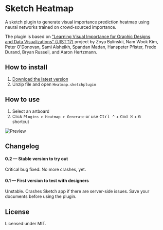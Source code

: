 # Sketch Heatmap
A sketch plugin to generate visual importance prediction heatmap using neural networks trained on crowd-sourced importance.

The plugin is based on ["Learning Visual Importance for Graphic Designs and Data Visualizations" (UIST'17)](http://visimportance.csail.mit.edu/) project by Zoya Bylinskii, Nam Wook Kim, Peter O'Donovan, Sami Alsheikh, Spandan Madan, Hanspeter Pfister, Fredo Durand, Bryan Russell, and Aaron Hertzmann.


## How to install

1. [Download the latest version](https://github.com/levbruk/sketch-heatmap/blob/master/archives/sketch-heatmap-0.2.zip)
2. Unzip file and open `Heatmap.sketchplugin`


## How to use

1. Select an artboard
2. Click `Plugins > Heatmap > Generate` or use <kbd>Ctrl ⌃</kbd> + <kbd>Cmd ⌘</kbd> + <kbd>G</kbd> shortcut

![Preview](https://github.com/levbruk/sketch-heatmap/blob/master/sketch-heatmap-preview.gif)


## Changelog

#### 0.2 — Stable version to try out
Critical bug fixed. No more crashes, yet.

#### 0.1 — First version to test with designers
Unstable. Crashes Sketch app if there are server-side issues. Save your documents before using the plugin.


## License
Licensed under MIT.
